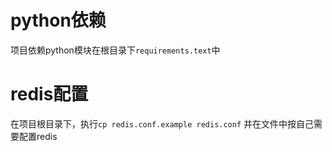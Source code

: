 # python依赖

项目依赖python模块在根目录下`requirements.text`中

# redis配置

在项目根目录下，执行`cp redis.conf.example redis.conf`
并在文件中按自己需要配置redis
